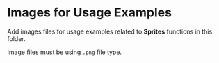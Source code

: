 # Images for Usage Examples

Add images files for usage examples related to **Sprites** functions in this folder.

Image files must be using `.png` file type.
